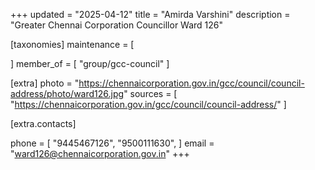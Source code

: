 +++
updated = "2025-04-12"
title = "Amirda Varshini"
description = "Greater Chennai Corporation Councillor Ward 126"

[taxonomies]
maintenance = [

]
member_of = [
    "group/gcc-council"
]

[extra]
photo = "https://chennaicorporation.gov.in/gcc/council/council-address/photo/ward126.jpg"
sources = [
    "https://chennaicorporation.gov.in/gcc/council/council-address/"
]

[extra.contacts]

phone = [
    "9445467126",
    "9500111630",
    ]
email = "ward126@chennaicorporation.gov.in"
+++